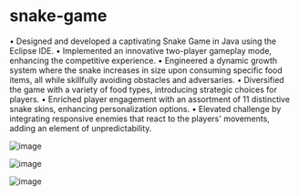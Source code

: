 # snake-game

•	Designed and developed a captivating Snake Game in Java using the Eclipse IDE.
•	Implemented an innovative two-player gameplay mode, enhancing the competitive experience.
•	Engineered a dynamic growth system where the snake increases in size upon consuming specific food items, all while skillfully avoiding obstacles and adversaries.
•	Diversified the game with a variety of food types, introducing strategic choices for players.
•	Enriched player engagement with an assortment of 11 distinctive snake skins, enhancing personalization options.
•	Elevated challenge by integrating responsive enemies that react to the players' movements, adding an element of unpredictability.


![image](https://github.com/Bhuneshwar-Prasad/snake-game/assets/89536767/5fe02b56-1edf-44f4-a818-71f6312fb2aa)


![image](https://github.com/Bhuneshwar-Prasad/snake-game/assets/89536767/b19d6ba3-8e52-4421-ae43-e9124d9e773f)


![image](https://github.com/Bhuneshwar-Prasad/snake-game/assets/89536767/2fd217fc-784a-4cfb-bfbc-091a0a0bb85a)


